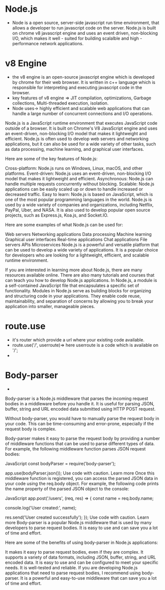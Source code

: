 # Node.js
- Node is a open source, server-side javascript run time environment, that allows a developer to run javascript code on the server. Node.js is built on chrome v8 javascript engine and uses an event driven, non-blocking I/O, which makes it well - suited  for building scalalble and high -performance network applications. 
# v8 Engine 
- the v8 engine is an open-source javascript engine which is developed by chrome for their web browser. It is written in c++ language which is responsible for interpreting and executing javascript code in the browser.
- key features of v8 engine => JIT compilation, optimizations, Garbage collections, Multi-threaded execution, isolation.
- Node uses-> highly efficient and scalable web applications that can handle a large number of concurrent connections and I/O operations.


Node.js is a JavaScript runtime environment that executes JavaScript code outside of a browser. It is built on Chrome's V8 JavaScript engine and uses an event-driven, non-blocking I/O model that makes it lightweight and efficient. Node.js is often used to develop web servers and networking applications, but it can also be used for a wide variety of other tasks, such as data processing, machine learning, and graphical user interfaces.

Here are some of the key features of Node.js:

Cross-platform: Node.js runs on Windows, Linux, macOS, and other platforms.
Event-driven: Node.js uses an event-driven, non-blocking I/O model that makes it lightweight and efficient.
Asynchronous: Node.js can handle multiple requests concurrently without blocking.
Scalable: Node.js applications can be easily scaled up or down to handle increased or decreased traffic.
Easy to learn: Node.js is based on JavaScript, which is one of the most popular programming languages in the world.
Node.js is used by a wide variety of companies and organizations, including Netflix, PayPal, Uber, and NASA. It is also used to develop popular open source projects, such as Express.js, Koa.js, and Socket.IO.

Here are some examples of what Node.js can be used for:

Web servers
Networking applications
Data processing
Machine learning
Graphical user interfaces
Real-time applications
Chat applications
File servers
APIs
Microservices
Node.js is a powerful and versatile platform that can be used to develop a wide variety of applications. It is a popular choice for developers who are looking for a lightweight, efficient, and scalable runtime environment.

If you are interested in learning more about Node.js, there are many resources available online. There are also many tutorials and courses that can teach you how to develop Node.js applications.
In Node.js, a module is a self-contained JavaScript file that encapsulates a specific set of functionality. Modules in Node.js serve as building blocks for organizing and structuring code in your applications. They enable code reuse, maintainability, and separation of concerns by allowing you to break your application into smaller, manageable pieces.

# route.use
- it's router which provide a url where your existing code available.
- route.use('/', userroute)=> here userroute is a code which is available on '/';
- 
 # Body-parser
 - 
Body-parser is a Node.js middleware that parses the incoming request bodies in a middleware before you handle it. It is useful for parsing JSON, buffer, string and URL encoded data submitted using HTTP POST request.

Without body-parser, you would have to manually parse the request body in your code. This can be time-consuming and error-prone, especially if the request body is complex.

Body-parser makes it easy to parse the request body by providing a number of middleware functions that can be used to parse different types of data. For example, the following middleware function parses JSON request bodies:

JavaScript
const bodyParser = require('body-parser');

app.use(bodyParser.json());
Use code with caution. Learn more
Once this middleware function is registered, you can access the parsed JSON data in your code using the req.body object. For example, the following code prints the name property of the parsed JSON object to the console:

JavaScript
app.post('/users', (req, res) => {
  const name = req.body.name;

  console.log('User created:', name);

  res.send('User created successfully');
});
Use code with caution. Learn more
Body-parser is a popular Node.js middleware that is used by many developers to parse request bodies. It is easy to use and can save you a lot of time and effort.

Here are some of the benefits of using body-parser in Node.js applications:

It makes it easy to parse request bodies, even if they are complex.
It supports a variety of data formats, including JSON, buffer, string, and URL encoded data.
It is easy to use and can be configured to meet your specific needs.
It is well-tested and reliable.
If you are developing Node.js applications that need to parse request bodies, I recommend using body-parser. It is a powerful and easy-to-use middleware that can save you a lot of time and effort.